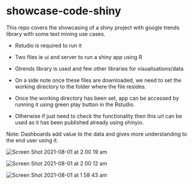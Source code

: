 # showcase-code-shiny
This repo covers the showcasing of a shiny project with google trends library with some text mining use cases.


- Rstudio is required to run it
- Two files ie ui and server to run a shiny app using R
- Gtrends library is used and few other libraries for visualisations/data


- On a side note once these files are downloaded, we need to set the working directory to the folder where the file resides.
- Once the working directory has been set, app can be accessed by running it using green play button in the Rstudio.
- Otherwise if just need to check the functionality then this url can be used as it has been published already using shinyio.


Note: Dashboards add value to the data and gives more understanding to the end user using it.


![Screen Shot 2021-08-01 at 2 00 19 am](https://user-images.githubusercontent.com/59494433/127745635-d3328795-5fa8-43f4-b146-155576c32c4d.png)


![Screen Shot 2021-08-01 at 2 00 12 am](https://user-images.githubusercontent.com/59494433/127745638-97a8a68e-b16f-4d8f-8744-6875d68f1335.png)


![Screen Shot 2021-08-01 at 1 58 43 am](https://user-images.githubusercontent.com/59494433/127745643-a8030b69-3628-4049-9ec2-d7c7a5f5103f.png)

